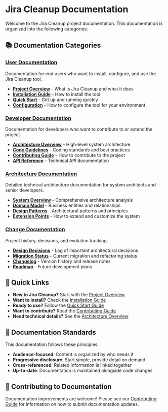 # Jira Cleanup Documentation

Welcome to the Jira Cleanup project documentation. This documentation is organized into the following categories:

## 📚 Documentation Categories

### [User Documentation](user/)
Documentation for end users who want to install, configure, and use the Jira Cleanup tool.

- **[Project Overview](user/README.md)** - What is Jira Cleanup and what it does
- **[Installation Guide](user/installation.md)** - How to install the tool
- **[Quick Start](user/quickstart.md)** - Get up and running quickly
- **[Configuration](user/configuration.md)** - How to configure the tool for your environment

### [Developer Documentation](developer/)
Documentation for developers who want to contribute to or extend the project.

- **[Architecture Overview](developer/architecture.md)** - High-level system architecture
- **[Code Guidelines](developer/code-guidelines.md)** - Coding standards and best practices
- **[Contributing Guide](developer/contributing.md)** - How to contribute to the project
- **[API Reference](developer/api-reference.md)** - Technical API documentation

### [Architecture Documentation](architecture/)
Detailed technical architecture documentation for system architects and senior developers.

- **[System Overview](architecture/overview.md)** - Comprehensive architecture analysis
- **[Domain Model](architecture/domain-model.md)** - Business entities and relationships
- **[Design Patterns](architecture/design-patterns.md)** - Architectural patterns and principles
- **[Extension Points](architecture/extension-points.md)** - How to extend and customize the system

### [Change Documentation](changes/)
Project history, decisions, and evolution tracking.

- **[Design Decisions](changes/design-decisions.md)** - Log of important architectural decisions
- **[Migration Status](changes/migration-status.md)** - Current migration and refactoring status
- **[Changelog](changes/changelog.md)** - Version history and release notes
- **[Roadmap](changes/roadmap.md)** - Future development plans

## 🚀 Quick Links

- **New to Jira Cleanup?** Start with the [Project Overview](user/README.md)
- **Want to install?** Check the [Installation Guide](user/installation.md)
- **Ready to use?** Follow the [Quick Start Guide](user/quickstart.md)
- **Want to contribute?** Read the [Contributing Guide](developer/contributing.md)
- **Need technical details?** See the [Architecture Overview](architecture/overview.md)

## 📝 Documentation Standards

This documentation follows these principles:
- **Audience-focused**: Content is organized by who needs it
- **Progressive disclosure**: Start simple, provide detail on demand
- **Cross-referenced**: Related information is linked together
- **Up-to-date**: Documentation is maintained alongside code changes

## 🤝 Contributing to Documentation

Documentation improvements are welcome! Please see our [Contributing Guide](developer/contributing.md) for information on how to submit documentation updates.
